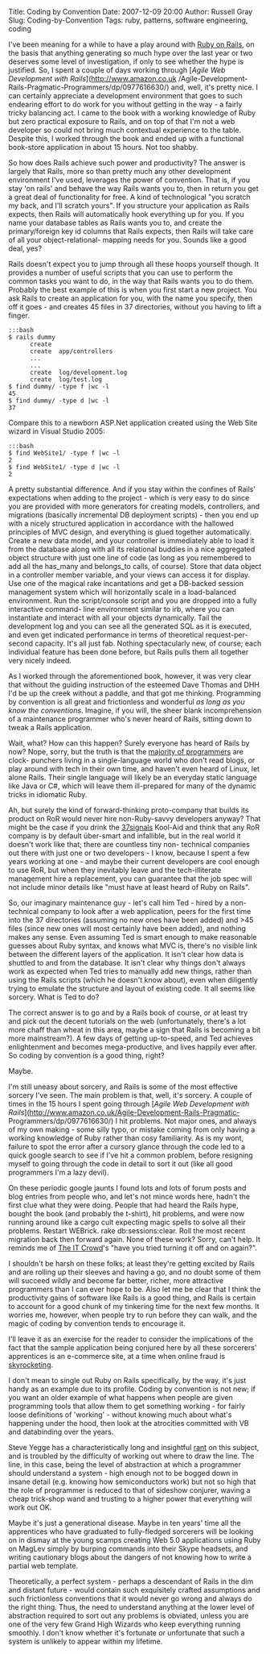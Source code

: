 Title: Coding by Convention
Date: 2007-12-09 20:00
Author: Russell Gray
Slug: Coding-by-Convention
Tags: ruby, patterns, software engineering, coding

I've been meaning for a while to have a play around with [Ruby on
Rails](http://www.rubyonrails.org/), on the basis that anything generating so
much hype over the last year or two deserves some level of investigation, if
only to see whether the hype is justified. So, I spent a couple of days
working through [*Agile Web Development with Rails*](http://www.amazon.co.uk
/Agile-Development-Rails-Pragmatic-Programmers/dp/0977616630/) and, well, it's
pretty nice. I can certainly appreciate a development environment that goes to
such endearing effort to do work for you without getting in the way - a fairly
tricky balancing act. I came to the book with a working knowledge of Ruby but
zero practical exposure to Rails, and on top of that I'm not a web developer
so could not bring much contextual experience to the table. Despite this, I
worked through the book and ended up with a functional book-store application
in about 15 hours. Not too shabby.

So how does Rails achieve such power and productivity? The answer is largely
that Rails, more so than pretty much any other development environment I've
used, leverages the power of convention. That is, if you stay 'on rails' and
behave the way Rails wants you to, then in return you get a great deal of
functionality for free. A kind of technological "you scratch my back, and I'll
scratch yours". If you structure your application as Rails expects, then Rails
will automatically hook everything up for you. If you name your database
tables as Rails wants you to, and create the primary/foreign key id columns
that Rails expects, then Rails will take care of all your object-relational-
mapping needs for you. Sounds like a good deal, yes?

Rails doesn't expect you to jump through all these hoops yourself though. It
provides a number of useful scripts that you can use to perform the common
tasks you want to do, in the way that Rails wants you to do them. Probably the
best example of this is when you first start a new project. You ask Rails to
create an application for you, with the name you specify, then off it goes -
and creates 45 files in 37 directories, without you having to lift a finger.

    :::bash
    $ rails dummy
          create
          create  app/controllers
          ...
          ...
          create  log/development.log
          create  log/test.log
    $ find dummy/ -type f |wc -l
    45
    $ find dummy/ -type d |wc -l
    37

Compare this to a newborn ASP.Net application created using the Web Site
wizard in Visual Studio 2005:

    :::bash
    $ find WebSite1/ -type f |wc -l
    2
    $ find WebSite1/ -type d |wc -l
    2

A pretty substantial difference. And if you stay within the confines of Rails'
expectations when adding to the project - which is very easy to do since you
are provided with more generators for creating models, controllers, and
migrations (basically incremental DB deployment scripts) - then you end up
with a nicely structured application in accordance with the hallowed
principles of MVC design, and everything is glued together automatically.
Create a new data model, and your controller is immediately able to load it
from the database along with all its relational buddies in a nice aggregated
object structure with just one line of code (as long as you remembered to add
all the has\_many and belongs\_to calls, of course). Store that data object in
a controller member variable, and your views can access it for display. Use
one of the magical rake incantations and get a DB-backed session management
system which will horizontally scale in a load-balanced environment. Run the
script/console script and you are dropped into a fully interactive command-
line environment similar to irb, where you can instantiate and interact with
all your objects dynamically. Tail the development log and you can see all the
generated SQL as it is executed, and even get indicated performance in terms
of theoretical request-per-second capacity. It's all just fab. Nothing
spectacularly new, of course; each individual feature has been done before,
but Rails pulls them all together very nicely indeed.

As I worked through the aforementioned book, however, it was very clear that
without the guiding instruction of the esteemed Dave Thomas and DHH I'd be up
the creek without a paddle, and that got me thinking. Programming by
convention is all great and frictionless and wonderful *as long as you know
the conventions*. Imagine, if you will, the sheer blank incomprehension of a
maintenance programmer who's never heard of Rails, sitting down to tweak a
Rails application.

Wait, what? How can this happen? Surely everyone has heard of Rails by now?
Nope, sorry, but the truth is that the [majority of
programmers](http://www.codinghorror.com/blog/archives/001002.html) are clock-
punchers living in a single-language world who don't read blogs, or play
around with tech in their own time, and haven't even heard of Linux, let alone
Rails. Their single language will likely be an everyday static language like
Java or C\#, which will leave them ill-prepared for many of the dynamic tricks
in idiomatic Ruby.

Ah, but surely the kind of forward-thinking proto-company that builds its
product on RoR would never hire non-Ruby-savvy developers anyway? That might
be the case if you drink the [37signals](http://www.37signals.com/) Kool-Aid
and think that any RoR company is by default über-smart and infallible, but in
the real world it doesn't work like that; there are countless tiny non-
technical companies out there with just one or two developers - I know,
because I spent a few years working at one - and maybe their current
developers are cool enough to use RoR, but when they inevitably leave and the
tech-illiterate management hire a replacement, you can guarantee that the job
spec will not include minor details like "must have at least heard of Ruby on
Rails".

So, our imaginary maintenance guy - let's call him Ted - hired by a non-
technical company to look after a web application, peers for the first time
into the 37 directories (assuming no new ones have been added) and \>45 files
(since new ones will most certainly have been added), and nothing makes any
sense. Even assuming Ted is smart enough to make reasonable guesses about Ruby
syntax, and knows what MVC is, there's no visible link between the different
layers of the application. It isn't clear how data is shuttled to and from the
database. It isn't clear why things don't always work as expected when Ted
tries to manually add new things, rather than using the Rails scripts (which
he doesn't know about), even when diligently trying to emulate the structure
and layout of existing code. It all seems like sorcery. What is Ted to do?

The correct answer is to go and by a Rails book of course, or at least try and
pick out the decent tutorials on the web (unfortunately, there's a lot more
chaff than wheat in this area, maybe a sign that Rails is becoming a bit more
mainstream?). A few days of getting up-to-speed, and Ted achieves
enlightenment and becomes mega-productive, and lives happily ever after. So
coding by convention is a good thing, right?

Maybe.

I'm still uneasy about sorcery, and Rails is some of the most effective
sorcery I've seen. The main problem is that, well, it's sorcery. A couple of
times in the 15 hours I spent going through [*Agile Web Development with
Rails*](http://www.amazon.co.uk/Agile-Development-Rails-Pragmatic-
Programmers/dp/0977616630/) I hit problems. Not major ones, and always of my
own making - some silly typo, or mistake coming from only having a working
knowledge of Ruby rather than cosy familiarity. As is my wont, failure to spot
the error after a cursory glance through the code led to a quick google search
to see if I've hit a common problem, before resigning myself to going through
the code in detail to sort it out (like all good programmers I'm a lazy
devil).

On these periodic google jaunts I found lots and lots of forum posts and blog
entries from people who, and let's not mince words here, hadn't the first clue
what they were doing. People that had heard the Rails hype, bought the book
(and probably the t-shirt), hit problems, and were now running around like a
cargo cult expecting magic spells to solve all their problems. Restart
WEBrick. rake db:sessions:clear. Roll the most recent migration back then
forward again. None of these work? Sorry, can't help. It reminds me of [The IT
Crowd](http://en.wikipedia.org/wiki/The_IT_Crowd)'s "have you tried turning it
off and on again?".

I shouldn't be harsh on these folks; at least they're getting excited by Rails
and are rolling up their sleeves and having a go, and no doubt some of them
will succeed wildly and become far better, richer, more attractive programmers
than I can ever hope to be. Also let me be clear that I think the productivity
gains of software like Rails is a good thing, and Rails is certain to account
for a good chunk of my tinkering time for the next few months. It worries me,
however, when people try to run before they can walk, and the magic of coding
by convention tends to encourage it.

I'll leave it as an exercise for the reader to consider the implications of
the fact that the sample application being conjured here by all these
sorcerers' apprentices is an e-commerce site, at a time when online fraud is
[skyrocketing](http://news.bbc.co.uk/1/hi/business/6298641.stm).

I don't mean to single out Ruby on Rails specifically, by the way, it's just
handy as an example due to its profile. Coding by convention is not new; if
you want an older example of what happens when people are given programming
tools that allow them to get something working - for fairly loose definitions
of 'working' - without knowing much about what's happening under the hood,
then look at the atrocities committed with VB and databinding over the years.

Steve Yegge has a characteristically long and insightful
[rant](http://steve.yegge.googlepages.com/practical-magic) on this subject,
and is troubled by the difficulty of working out where to draw the line. The
line, in this case, being the level of abstraction at which a programmer
should understand a system - high enough not to be bogged down in insane
detail (e.g. knowing how semiconductors work) but not so high that the role of
programmer is reduced to that of sideshow conjurer, waving a cheap trick-shop
wand and trusting to a higher power that everything will work out OK.

Maybe it's just a generational disease. Maybe in ten years' time all the
apprentices who have graduated to fully-fledged sorcerers will be looking on
in dismay at the young scamps creating Web 5.0 applications using Ruby on
MagLev simply by burping commands into their Skype headsets, and writing
cautionary blogs about the dangers of not knowing how to write a partial web
template.

Theoretically, a perfect system - perhaps a descendant of Rails in the dim and
distant future - would contain such exquisitely crafted assumptions and such
frictionless conventions that it would never go wrong and always do the right
thing. Thus, the need to understand anything at the lower level of abstraction
required to sort out any problems is obviated, unless you are one of the very
few Grand High Wizards who keep everything running smoothly. I don't know
whether it's fortunate or unfortunate that such a system is unlikely to appear
within my lifetime.
